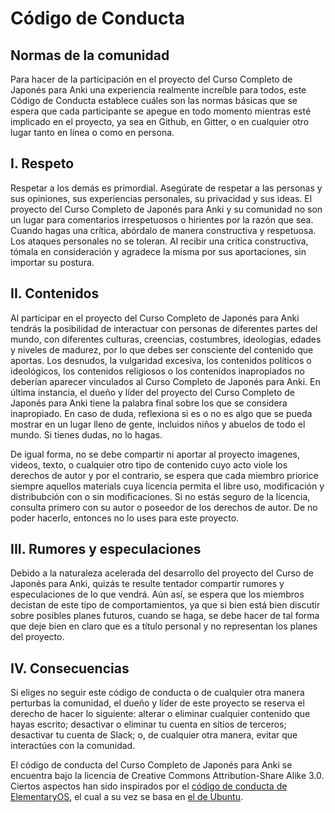 # Código de Conducta
## Normas de la comunidad

Para hacer de la participación en el proyecto del Curso Completo de Japonés para Anki una experiencia realmente increíble para todos, este Código de Conducta establece cuáles son las normas básicas que se espera que cada participante se apegue en todo momento mientras esté implicado en el proyecto, ya sea en Github, en Gitter, o en cualquier otro lugar tanto en línea o como en persona.

## I. Respeto

Respetar a los demás es primordial. Asegúrate de respetar a las personas y sus opiniones, sus experiencias personales, su privacidad y sus ideas. El proyecto del Curso Completo de Japonés para Anki y su comunidad no son un lugar para comentarios irrespetuosos o hirientes por la razón que sea. Cuando hagas una crítica, abórdalo de manera constructiva y respetuosa. Los ataques personales no se toleran. Al recibir una crítica constructiva, tómala en consideración y agradece la misma por sus aportaciones, sin importar su postura.

## II. Contenidos

Al participar en el proyecto del Curso Completo de Japonés para Anki tendrás la posibilidad de interactuar con personas de diferentes partes del mundo, con diferentes culturas, creencias, costumbres, ideologías, edades y niveles de madurez, por lo que debes ser consciente del contenido que aportas. Los desnudos, la vulgaridad excesiva, los contenidos políticos o ideológicos, los contenidos religiosos o los contenidos inapropiados no deberían aparecer vinculados al Curso Completo de Japonés para Anki. En última instancia, el dueño y líder del proyecto del Curso Completo de Japonés para Anki tiene la palabra final sobre los que se considera inapropiado. En caso de duda, reflexiona si es o no es algo que se pueda mostrar en un lugar lleno de gente, incluidos niños y abuelos de todo el mundo. Si tienes dudas, no lo hagas.

De igual forma, no se debe compartir ni aportar al proyecto imagenes, videos, texto, o cualquier otro tipo de contenido cuyo acto viole los derechos de autor y por el contrario, se espera que cada miembro priorice siempre aquellos materials cuya licencia permita el libre uso, modificación y distribubción con o sin modificaciones. Si no estás seguro de la licencia, consulta primero con su autor o poseedor de los derechos de autor. De no poder hacerlo, entonces no lo uses para este proyecto.

## III. Rumores y especulaciones

Debido a la naturaleza acelerada del desarrollo del proyecto del Curso de Japonés para Anki, quizás te resulte tentador compartir rumores y especulaciones de lo que vendrá. Aún así, se espera que los miembros decistan de este tipo de comportamientos, ya que si bien está bien discutir sobre posibles planes futuros, cuando se haga, se debe hacer de tal forma que deje bien en claro que es a título personal y no representan los planes del proyecto.

## IV. Consecuencias

Si eliges no seguir este código de conducta o de cualquier otra manera perturbas la comunidad, el dueño y líder de este proyecto se reserva el derecho de hacer lo siguiente: alterar o eliminar cualquier contenido que hayas escrito; desactivar o eliminar tu cuenta en sitios de terceros; desactivar tu cuenta de Slack; o, de cualquier otra manera, evitar que interactúes con la comunidad.

El código de conducta del Curso Completo de Japonés para Anki se encuentra bajo la licencia de Creative Commons Attribution-Share Alike 3.0. Ciertos aspectos han sido inspirados por el [código de conducta de ElementaryOS][CC de eOS], el cual a su vez se basa en [el de Ubuntu][CC de Ubuntu].





[CC de eOS]: https://elementary.io/es/code-of-conduct
[CC de Ubuntu]: https://www.ubuntu.com/community/code-of-conduct#
